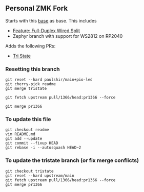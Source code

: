 ## Personal ZMK Fork

Starts with this [base](https://github.com/paulshir/zmk/tree/pr2766%2Bpio-led) as base. This includes
* [Feature: Full-Duplex Wired Split](https://github.com/zmkfirmware/zmk/pull/20766)
* Zephyr branch with support for WS2812 on RP2040

Adds the following PRs:
* [Tri State](https://github.com/zmkfirmware/zmk/pull/1366)

### Resetting this branch

```
git reset --hard paulshir/main+pio-led
git cherry-pick readme
git merge tristate

git fetch upstream pull/1366/head:pr1366 --force

git merge pr1366
```

### To update this file
```
git checkout readme
vim README.md
git add --update
git commit --fixup HEAD
git rebase -i --autosquash HEAD~2
```

### To update the tristate branch (or fix merge conflicts)
```
git checkout tristate
git reset --hard upstream/main
git fetch upstream pull/1366/head:pr1366 --force
git merge pr1366
```

